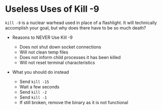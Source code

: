 # Useless Uses of Kill -9

`kill -9` is a nuclear warhead used in place of a flashlight.  It will technically accomplish your goal,
but why does there have to be so much death?

* Reasons to NEVER Use Kill -9
  * Does not shut down socket connections
  * Will not clean temp files
  * Does not inform child processes it has been killed
  * Will not reset terminal characteristics

* What you should do instead
  * Send `kill -15`
  * Wait a few seconds
  * Send `kill -2`
  * Send `kill -1`
  * If still broken, remove the binary as it is not functional

